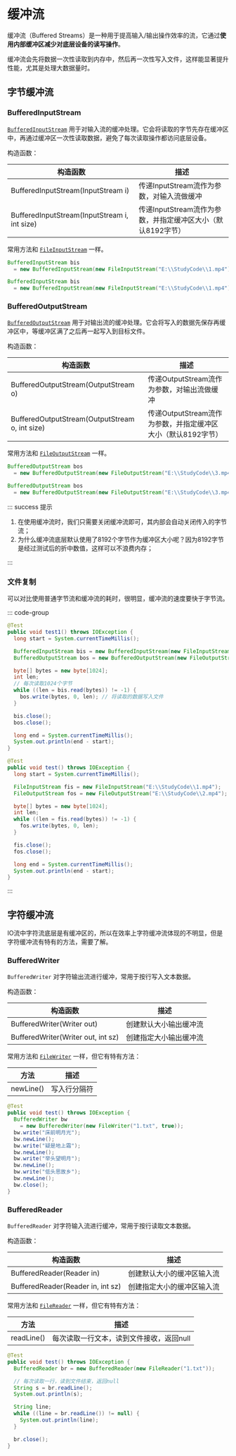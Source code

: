 # 缓冲流

缓冲流（Buffered Streams）是一种用于提高输入/输出操作效率的流，它通过**使用内部缓冲区减少对底层设备的读写操作**。

缓冲流会先将数据一次性读取到内存中，然后再一次性写入文件，这样能显著提升性能，尤其是处理大数据量时。



## 字节缓冲流

### BufferedInputStream

[`BufferedInputStream`](https://doc.qzxdp.cn/jdk/20/zh/api/java.base/java/io/BufferedInputStream.html) 用于对输入流的缓冲处理。它会将读取的字节先存在缓冲区中，再通过缓冲区一次性读取数据，避免了每次读取操作都访问底层设备。

构造函数：

| 构造函数                                     | 描述                                                        |
| -------------------------------------------- | ----------------------------------------------------------- |
| BufferedInputStream(InputStream i)           | 传递InputStream流作为参数，对输入流做缓冲                   |
| BufferedInputStream(InputStream i, int size) | 传递InputStream流作为参数，并指定缓冲区大小（默认8192字节） |

常用方法和 [`FileInputStream`](https://cwt113.github.io/Alikaid/backend/java/java-basic/IO流.html#fileinputstream) 一样。

```java
BufferedInputStream bis 
  = new BufferedInputStream(new FileInputStream("E:\\StudyCode\\1.mp4")); // 默认8192字节，即8kb

BufferedInputStream bis 
  = new BufferedInputStream(new FileInputStream("E:\\StudyCode\\1.mp4"), 16384); // 设置16384字节，即16kb
```



### BufferedOutputStream

[`BufferedOutputStream`](https://doc.qzxdp.cn/jdk/20/zh/api/java.base/java/io/BufferedOutputStream.html) 用于对输出流的缓冲处理。它会将写入的数据先保存再缓冲区中，等缓冲区满了之后再一起写入到目标文件。

构造函数：

| 构造函数                                       | 描述                                                         |
| ---------------------------------------------- | ------------------------------------------------------------ |
| BufferedOutputStream(OutputStream o)           | 传递OutputStream流作为参数，对输出流做缓冲                   |
| BufferedOutputStream(OutputStream o, int size) | 传递OutputStream流作为参数，并指定缓冲区大小（默认8192字节） |

常用方法和 [`FileOutputStream`](https://cwt113.github.io/Alikaid/backend/java/java-basic/IO%E6%B5%81.html#fileoutputstream) 一样。

```java
BufferedOutputStream bos 
  = new BufferedOutputStream(new FileOutputStream("E:\\StudyCode\\3.mp4")); // 默认8192字节，即8kb

BufferedOutputStream bos 
  = new BufferedOutputStream(new FileOutputStream("E:\\StudyCode\\3.mp4"), 16384); // 设置16384字节，即16kb
```

::: success 提示

1. 在使用缓冲流时，我们只需要关闭缓冲流即可，其内部会自动关闭传入的字节流；
2. 为什么缓冲流底层默认使用了8192个字节作为缓冲区大小呢？因为8192字节是经过测试后的折中数值，这样可以不浪费内存；

:::





### 文件复制

可以对比使用普通字节流和缓冲流的耗时，很明显，缓冲流的速度要快于字节流。

::: code-group

```java [缓冲流] {5,6}
@Test
public void test1() throws IOException {
  long start = System.currentTimeMillis();

  BufferedInputStream bis = new BufferedInputStream(new FileInputStream("E:\\StudyCode\\1.mp4"));
  BufferedOutputStream bos = new BufferedOutputStream(new FileOutputStream("E:\\StudyCode\\3.mp4"));

  byte[] bytes = new byte[1024];
  int len;
  // 每次读取1024个字节
  while ((len = bis.read(bytes)) != -1) {
    bos.write(bytes, 0, len); // 将读取的数据写入文件
  }

  bis.close();
  bos.close();

  long end = System.currentTimeMillis();
  System.out.println(end - start);
}
```

```java [字节流]
@Test
public void test() throws IOException {
  long start = System.currentTimeMillis();

  FileInputStream fis = new FileInputStream("E:\\StudyCode\\1.mp4");
  FileOutputStream fos = new FileOutputStream("E:\\StudyCode\\2.mp4");

  byte[] bytes = new byte[1024];
  int len;
  while ((len = fis.read(bytes)) != -1) {
    fos.write(bytes, 0, len);
  }

  fis.close();
  fos.close();

  long end = System.currentTimeMillis();
  System.out.println(end - start);
}
```

:::



## 字符缓冲流

IO流中字符流底层是有缓冲区的，所以在效率上字符缓冲流体现的不明显，但是字符缓冲流有特有的方法，需要了解。

### BufferedWriter

`BufferedWriter` 对字符输出流进行缓冲，常用于按行写入文本数据。

构造函数：

| 构造函数                           | 描述                   |
| ---------------------------------- | ---------------------- |
| BufferedWriter(Writer out)         | 创建默认大小输出缓冲流 |
| BufferedWriter(Writer out, int sz) | 创建指定大小输出缓冲流 |

常用方法和 [`FileWriter`](https://cwt113.github.io/Alikaid/backend/java/java-basic/IO%E6%B5%81.html#filewriter) 一样，但它有特有方法：

| 方法      | 描述         |
| --------- | ------------ |
| newLine() | 写入行分隔符 |

```java {3,4,6}
@Test
public void test() throws IOException {
  BufferedWriter bw 
    = new BufferedWriter(new FileWriter("1.txt", true));
  bw.write("床前明月光");
  bw.newLine();
  bw.write("疑是地上霜");
  bw.newLine();
  bw.write("举头望明月");
  bw.newLine();
  bw.write("低头思故乡");
  bw.newLine();
  bw.close();
}
```



### BufferedReader

`BufferedReader` 对字符输入流进行缓冲，常用于按行读取文本数据。

构造函数：

| 构造函数                          | 描述                       |
| --------------------------------- | -------------------------- |
| BufferedReader(Reader in)         | 创建默认大小的缓冲区输入流 |
| BufferedReader(Reader in, int sz) | 创建指定大小的缓冲区输入流 |

常用方法和 [`FileReader`](https://cwt113.github.io/Alikaid/backend/java/java-basic/IO%E6%B5%81.html#filereader) 一样，但它有特有方法：

| 方法       | 描述                                     |
| ---------- | ---------------------------------------- |
| readLine() | 每次读取一行文本，读到文件接收，返回null |

```java {3,6}
@Test
public void test() throws IOException {
  BufferedReader br = new BufferedReader(new FileReader("1.txt"));

  // 每次读取一行，读到文件结束，返回null
  String s = br.readLine();
  System.out.println(s);

  String line;
  while ((line = br.readLine()) != null) {
    System.out.println(line);
  }

  br.close();
}
```